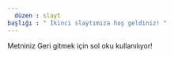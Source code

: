 ```yaml
---
  düzen : slayt 
başlığı : " İkinci slaytımıza hoş geldiniz! "
---
```

Metniniz 
Geri gitmek için sol oku kullanılıyor!
